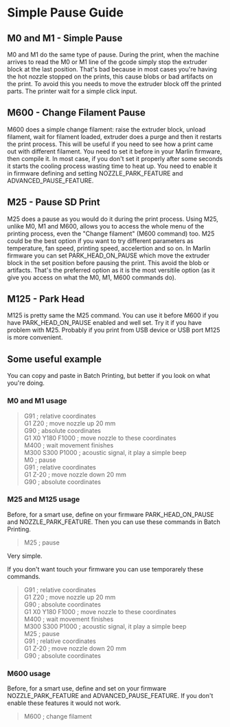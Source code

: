 # Simple Pause Guide

## M0 and M1 - Simple Pause
M0 and M1 do the same type of pause. During the print, when the machine arrives to read the M0 or M1 line of the gcode simply stop the extruder block at the last position.
That's bad because in most cases you're having the hot nozzle stopped on the prints, this cause blobs or bad artifacts on the print. To avoid this you needs to move the extruder block off the printed parts.
The printer wait for a simple click input.

## M600 - Change Filament Pause
M600 does a simple change filament: raise the extruder block, unload filament, wait for filament loaded, extruder does a purge and then it restarts the print process.
This will be useful if you need to see how a print came out with different filament.
You need to set it before in your Marlin firmware, then compile it. In most case, if you don't set it properly after some seconds it starts the cooling process wasting time to heat up. You need to enable it in firmware defining and setting NOZZLE_PARK_FEATURE and ADVANCED_PAUSE_FEATURE.

## M25 - Pause SD Print
M25 does a pause as you would do it during the print process. Using M25, unlike M0, M1 and M600, allows you to access the whole menu of the printing process, even the "Change filament" (M600 command) too.
M25 could be the best option if you want to try different parameters as temperature, fan speed, printing speed, accelertion and so on.
In Marlin firmware you can set PARK_HEAD_ON_PAUSE which move the extruder block in the set position before pausing the print. This avoid the blob or artifacts.
That's the preferred option as it is the most versitile option (as it give you access on what the M0, M1, M600 commands do).

## M125 - Park Head 
M125 is pretty same the M25 command. You can use it before M600 if you have PARK_HEAD_ON_PAUSE enabled and well set. Try it if you have problem with M25. Probably if you print from USB device or USB port M125 is more convenient.

## Some useful example
You can copy and paste in Batch Printing, but better if you look on what you're doing.

### M0 and M1 usage
> G91                  ; relative coordinates <br />
> G1 Z20               ; move nozzle up 20 mm <br />
> G90                  ; absolute coordinates <br />
> G1 X0 Y180 F1000     ; move nozzle to these coordinates <br />
> M400                 ; wait movement finishes <br />
> M300 S300 P1000      ; acoustic signal, it play a simple beep <br />
> M0                   ; pause <br />
> G91                  ; relative coordinates <br />
> G1 Z-20              ; move nozzle down 20 mm <br />
> G90                  ; absolute coordinates <br />

### M25 and M125 usage
Before, for a smart use, define on your firmware PARK_HEAD_ON_PAUSE and NOZZLE_PARK_FEATURE.
Then you can use these commands in Batch Printing.

> M25                   ; pause <br />

Very simple.

If you don't want touch your firmware you can use temporarely these commands.

> G91                  ; relative coordinates <br />
> G1 Z20               ; move nozzle up 20 mm <br />
> G90                  ; absolute coordinates <br />
> G1 X0 Y180 F1000     ; move nozzle to these coordinates <br />
> M400                 ; wait movement finishes <br />
> M300 S300 P1000      ; acoustic signal, it play a simple beep <br />
> M25                   ; pause <br />
> G91                  ; relative coordinates <br />
> G1 Z-20              ; move nozzle down 20 mm <br />
> G90                  ; absolute coordinates <br />


### M600 usage
Before, for a smart use, define and set on your firmware NOZZLE_PARK_FEATURE and ADVANCED_PAUSE_FEATURE. If you don't enable these features it would not work.

> M600                 ; change filament

